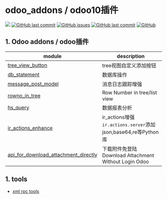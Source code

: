 # odoo_addons / odoo10插件

[![](https://img.shields.io/badge/version-python3.x-green?style=flat-square)](https://www.python.org/downloads/)
[![GitHub last commit](https://img.shields.io/github/stars/RRRoger/odoo_addons.svg?style=flat-square)](https://github.com/RRRoger/odoo_addons)
[![GitHub issues](https://img.shields.io/github/issues/RRRoger/odoo_addons.svg?style=flat-square)](https://github.com/RRRoger/odoo_addons/issues)
[![GitHub last commit](https://img.shields.io/github/last-commit/RRRoger/odoo_addons.svg?style=flat-square)](https://github.com/RRRoger/odoo_addons/commits/master)
[![GitHub](https://img.shields.io/github/license/mashape/apistatus.svg?style=flat-square)](https://github.com/RRRoger/odoo_addons/blob/master/LICENSE)

## 1. Odoo addons / odoo插件

| module                                                       | description                                                  |
| ------------------------------------------------------------ | ------------------------------------------------------------ |
| [tree_view_button](tree_view_button)                         | tree视图自定义添加按钮                                       |
| [db_statement ](db_statement)                                | 数据库操作                                                   |
| [message_post_model](message_post_model)                     | 消息日志跟踪增强                                             |
| [rowno_in_tree](rowno_in_tree)                               | Row Number in tree/list view                                 |
| [hs_query](hs_query)                                         | 数据报表分析                                                 |
| [ir_actions_enhance](ir_actions_enhance)                     | ir_actions增强<br />`ir.actions.server`添加json,base64,re等Python库 |
| [api_for_download_attachment_directly](api_for_download_attachment_directly) | 下载附件免登陆<br />Download Attachment Without Login Odoo   |


## 1. tools

- [xml rpc tools](odoo_xmlrpc)

